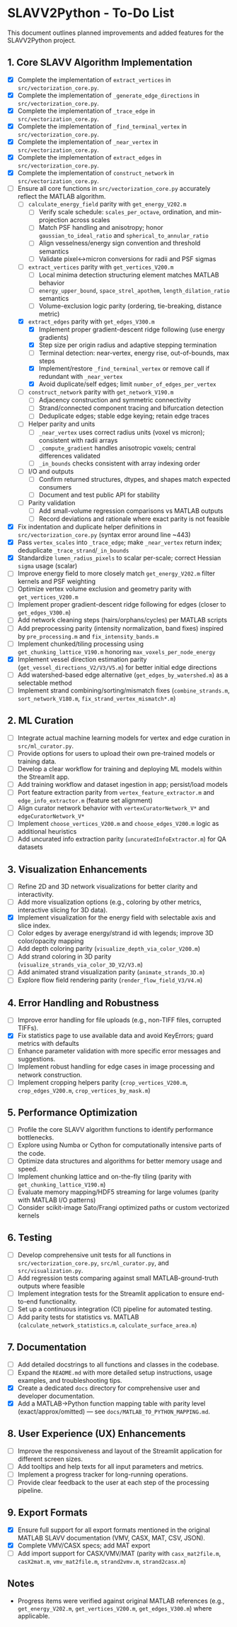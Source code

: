 # SLAVV2Python - To-Do List

This document outlines planned improvements and added features for the SLAVV2Python project.

## 1. Core SLAVV Algorithm Implementation

- [x] Complete the implementation of `extract_vertices` in `src/vectorization_core.py`.
- [x] Complete the implementation of `_generate_edge_directions` in `src/vectorization_core.py`.
- [x] Complete the implementation of `_trace_edge` in `src/vectorization_core.py`.
- [x] Complete the implementation of `_find_terminal_vertex` in `src/vectorization_core.py`.
- [x] Complete the implementation of `_near_vertex` in `src/vectorization_core.py`.
- [x] Complete the implementation of `extract_edges` in `src/vectorization_core.py`.
- [x] Complete the implementation of `construct_network` in `src/vectorization_core.py`.
- [ ] Ensure all core functions in `src/vectorization_core.py` accurately reflect the MATLAB algorithm.
  - [ ] `calculate_energy_field` parity with `get_energy_V202.m`
    - [ ] Verify scale schedule: `scales_per_octave`, ordination, and min-projection across scales
    - [ ] Match PSF handling and anisotropy; honor `gaussian_to_ideal_ratio` and `spherical_to_annular_ratio`
    - [ ] Align vesselness/energy sign convention and threshold semantics
    - [ ] Validate pixel↔micron conversions for radii and PSF sigmas
  - [ ] `extract_vertices` parity with `get_vertices_V200.m`
    - [ ] Local minima detection structuring element matches MATLAB behavior
    - [ ] `energy_upper_bound`, `space_strel_apothem`, `length_dilation_ratio` semantics
    - [ ] Volume-exclusion logic parity (ordering, tie-breaking, distance metric)
  - [x] `extract_edges` parity with `get_edges_V300.m`
    - [x] Implement proper gradient-descent ridge following (use energy gradients)
    - [x] Step size per origin radius and adaptive stepping termination
    - [ ] Terminal detection: near-vertex, energy rise, out-of-bounds, max steps
    - [x] Implement/restore `_find_terminal_vertex` or remove call if redundant with `_near_vertex`
    - [x] Avoid duplicate/self edges; limit `number_of_edges_per_vertex`
  - [ ] `construct_network` parity with `get_network_V190.m`
    - [ ] Adjacency construction and symmetric connectivity
    - [ ] Strand/connected component tracing and bifurcation detection
    - [ ] Deduplicate edges; stable edge keying; retain edge traces
  - [ ] Helper parity and units
    - [ ] `_near_vertex` uses correct radius units (voxel vs micron); consistent with radii arrays
    - [ ] `_compute_gradient` handles anisotropic voxels; central differences validated
    - [ ] `_in_bounds` checks consistent with array indexing order
  - [ ] I/O and outputs
    - [ ] Confirm returned structures, dtypes, and shapes match expected consumers
    - [ ] Document and test public API for stability
  - [ ] Parity validation
    - [ ] Add small-volume regression comparisons vs MATLAB outputs
    - [ ] Record deviations and rationale where exact parity is not feasible
- [x] Fix indentation and duplicate helper definitions in `src/vectorization_core.py` (syntax error around line ~443)
- [x] Pass `vertex_scales` into `_trace_edge`; make `_near_vertex` return index; deduplicate `_trace_strand`/`_in_bounds`
- [x] Standardize `lumen_radius_pixels` to scalar per-scale; correct Hessian `sigma` usage (scalar)
- [ ] Improve energy field to more closely match `get_energy_V202.m` filter kernels and PSF weighting
- [ ] Optimize vertex volume exclusion and geometry parity with `get_vertices_V200.m`
- [ ] Implement proper gradient-descent ridge following for edges (closer to `get_edges_V300.m`)
- [ ] Add network cleaning steps (hairs/orphans/cycles) per MATLAB scripts
- [ ] Add preprocessing parity (intensity normalization, band fixes) inspired by `pre_processing.m` and `fix_intensity_bands.m`
- [ ] Implement chunked/tiling processing using `get_chunking_lattice_V190.m` honoring `max_voxels_per_node_energy`
- [x] Implement vessel direction estimation parity (`get_vessel_directions_V2/V3/V5.m`) for better initial edge directions
- [ ] Add watershed-based edge alternative (`get_edges_by_watershed.m`) as a selectable method
- [ ] Implement strand combining/sorting/mismatch fixes (`combine_strands.m`, `sort_network_V180.m`, `fix_strand_vertex_mismatch*.m`)

## 2. ML Curation

- [ ] Integrate actual machine learning models for vertex and edge curation in `src/ml_curator.py`.
- [ ] Provide options for users to upload their own pre-trained models or training data.
- [ ] Develop a clear workflow for training and deploying ML models within the Streamlit app.
- [ ] Add training workflow and dataset ingestion in app; persist/load models
- [ ] Port feature extraction parity from `vertex_feature_extractor.m` and `edge_info_extractor.m` (feature set alignment)
- [ ] Align curator network behavior with `vertexCuratorNetwork_V*` and `edgeCuratorNetwork_V*`
- [ ] Implement `choose_vertices_V200.m` and `choose_edges_V200.m` logic as additional heuristics
- [ ] Add uncurated info extraction parity (`uncuratedInfoExtractor.m`) for QA datasets

## 3. Visualization Enhancements

- [ ] Refine 2D and 3D network visualizations for better clarity and interactivity.
- [ ] Add more visualization options (e.g., coloring by other metrics, interactive slicing for 3D data).
- [x] Implement visualization for the energy field with selectable axis and slice index.
- [ ] Color edges by average energy/strand id with legends; improve 3D color/opacity mapping
- [ ] Add depth coloring parity (`visualize_depth_via_color_V200.m`)
- [ ] Add strand coloring in 3D parity (`visualize_strands_via_color_3D_V2/V3.m`)
- [ ] Add animated strand visualization parity (`animate_strands_3D.m`)
- [ ] Explore flow field rendering parity (`render_flow_field_V3/V4.m`)

## 4. Error Handling and Robustness

- [ ] Improve error handling for file uploads (e.g., non-TIFF files, corrupted TIFFs).
- [x] Fix statistics page to use available data and avoid KeyErrors; guard metrics with defaults
- [ ] Enhance parameter validation with more specific error messages and suggestions.
- [ ] Implement robust handling for edge cases in image processing and network construction.
- [ ] Implement cropping helpers parity (`crop_vertices_V200.m`, `crop_edges_V200.m`, `crop_vertices_by_mask.m`)

## 5. Performance Optimization

- [ ] Profile the core SLAVV algorithm functions to identify performance bottlenecks.
- [ ] Explore using Numba or Cython for computationally intensive parts of the code.
- [ ] Optimize data structures and algorithms for better memory usage and speed.
- [ ] Implement chunking lattice and on-the-fly tiling (parity with `get_chunking_lattice_V190.m`)
- [ ] Evaluate memory mapping/HDF5 streaming for large volumes (parity with MATLAB I/O patterns)
- [ ] Consider scikit-image Sato/Frangi optimized paths or custom vectorized kernels

## 6. Testing

- [ ] Develop comprehensive unit tests for all functions in `src/vectorization_core.py`, `src/ml_curator.py`, and `src/visualization.py`.
- [ ] Add regression tests comparing against small MATLAB-ground-truth outputs where feasible
- [ ] Implement integration tests for the Streamlit application to ensure end-to-end functionality.
- [ ] Set up a continuous integration (CI) pipeline for automated testing.
- [ ] Add parity tests for statistics vs. MATLAB (`calculate_network_statistics.m`, `calculate_surface_area.m`)

## 7. Documentation

- [ ] Add detailed docstrings to all functions and classes in the codebase.
- [ ] Expand the `README.md` with more detailed setup instructions, usage examples, and troubleshooting tips.
- [x] Create a dedicated `docs` directory for comprehensive user and developer documentation.
- [x] Add a MATLAB→Python function mapping table with parity level (exact/approx/omitted) — see `docs/MATLAB_TO_PYTHON_MAPPING.md`.

## 8. User Experience (UX) Enhancements

- [ ] Improve the responsiveness and layout of the Streamlit application for different screen sizes.
- [ ] Add tooltips and help texts for all input parameters and metrics.
- [ ] Implement a progress tracker for long-running operations.
- [ ] Provide clear feedback to the user at each step of the processing pipeline.

## 9. Export Formats

- [x] Ensure full support for all export formats mentioned in the original MATLAB SLAVV documentation (VMV, CASX, MAT, CSV, JSON).
- [x] Complete VMV/CASX specs; add MAT export
- [ ] Add import support for CASX/VMV/MAT (parity with `casx_mat2file.m`, `casX2mat.m`, `vmv_mat2file.m`, `strand2vmv.m`, `strand2casx.m`)

## Notes

- Progress items were verified against original MATLAB references (e.g., `get_energy_V202.m`, `get_vertices_V200.m`, `get_edges_V300.m`) where applicable.